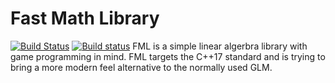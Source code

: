 # Fast Math Library
[![Build Status](https://travis-ci.org/Majoolwip/FML-cpp.svg?branch=master)](https://travis-ci.org/Majoolwip/FML-cpp)
[![Build status](https://ci.appveyor.com/api/projects/status/vynh953k6kkl6d1e?svg=true)](https://ci.appveyor.com/project/Majoolwip/fml-cpp)
FML is a simple linear algerbra library with game programming in mind. FML targets
the C++17 standard and is trying to bring a more modern feel alternative to the
normally used GLM.
